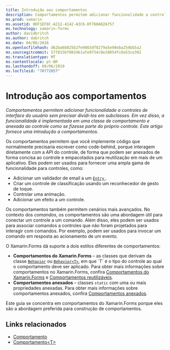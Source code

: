 ```yaml
---
title: Introdução aos comportamentos
description: Comportamentos permitem adicionar funcionalidade a controles de interface do usuário sem precisar dividi-los em subclasses. Em vez disso, a funcionalidade é implementada em uma classe de comportamento e anexada ao controle como se fizesse parte do próprio controle. Este artigo fornece uma introdução a comportamentos.
ms.prod: xamarin
ms.assetid: 0DF1EF8C-A212-4142-A3C6-DF760A82A757
ms.technology: xamarin-forms
author: davidbritch
ms.author: dabritch
ms.date: 04/06/2016
ms.openlocfilehash: d62ba6b025b2fe9865df8279a5e98eba254bb5a2
ms.sourcegitcommit: 57f815bf0024b1afe9754c0e28054fc0a53ce302
ms.translationtype: MT
ms.contentlocale: pt-BR
ms.lasthandoff: 09/06/2019
ms.locfileid: "70772057"
---
```

# <a name="introduction-to-behaviors"></a>Introdução aos comportamentos

_Comportamentos permitem adicionar funcionalidade a controles de interface do usuário sem precisar dividi-los em subclasses. Em vez disso, a funcionalidade é implementada em uma classe de comportamento e anexada ao controle como se fizesse parte do próprio controle. Este artigo fornece uma introdução a comportamentos._

Os comportamentos permitem que você implemente código que normalmente precisaria escrever como code-behind, porque interagem diretamente com a API do controle, de forma que podem ser anexados de forma concisa ao controle e empacotados para reutilização em mais de um aplicativo. Eles podem ser usados para fornecer uma ampla gama de funcionalidade para controles, como:

- Adicionar um validador de email a um [ `Entry` ](xref:Xamarin.Forms.Entry).
- Criar um controle de classificação usando um reconhecedor de gesto de toque.
- Controlar uma animação.
- Adicionar um efeito a um controle.

Os comportamentos também permitem cenários mais avançados. No contexto dos *comandos*, os comportamentos são uma abordagem útil para conectar um controle a um comando. Além disso, eles podem ser usados para associar comandos a controles que não foram projetados para interagir com comandos. Por exemplo, podem ser usados para invocar um comando em resposta ao acionamento de um evento.

O Xamarin.Forms dá suporte a dois estilos diferentes de comportamentos:

- **Comportamentos do Xamarin.Forms** – as classes que derivam da classe [`Behavior`](xref:Xamarin.Forms.Behavior) ou [`Behavior<T>`](xref:Xamarin.Forms.Behavior`1), em que `T` é o tipo do controle ao qual o comportamento deve ser aplicado. Para obter mais informações sobre comportamentos no Xamarin.Forms, confira [Comportamentos do Xamarin.Forms](~/xamarin-forms/app-fundamentals/behaviors/creating.md) e [Comportamentos reutilizáveis](~/xamarin-forms/app-fundamentals/behaviors/reusable/index.md).
- **Comportamentos anexados** – classes `static` com uma ou mais propriedades anexadas. Para obter mais informações sobre comportamentos anexados, confira [Comportamentos anexados](~/xamarin-forms/app-fundamentals/behaviors/attached.md).

Este guia se concentra em comportamentos do Xamarin.Forms porque eles são a abordagem preferida para construção de comportamentos.

## <a name="related-links"></a>Links relacionados

- [Comportamento](xref:Xamarin.Forms.Behavior)
- [Comportamento&lt;T&gt;](xref:Xamarin.Forms.Behavior`1)
